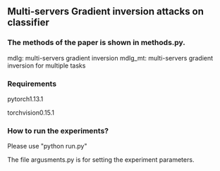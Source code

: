 ## Multi-servers Gradient inversion attacks on classifier

### The methods of the paper is shown in methods.py.
mdlg: multi-servers gradient inversion
mdlg_mt: multi-servers gradient inversion for multiple tasks

### Requirements
pytorch1.13.1

torchvision0.15.1

### How to run the experiments?
Please use "python run.py"

The file argusments.py is for setting the experiment parameters.